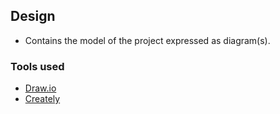 ## Design

* Contains the model of the project expressed as diagram(s).

### Tools used

* [Draw.io](https://app.diagrams.net/ "Draw.io")
* [Creately](https://creately.com// "Creately")

